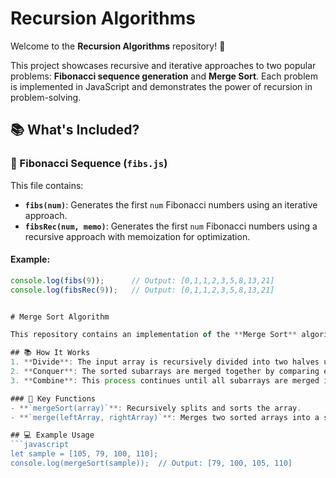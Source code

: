 # Recursion Algorithms

Welcome to the **Recursion Algorithms** repository! 🔄

This project showcases recursive and iterative approaches to two popular problems: **Fibonacci sequence generation** and **Merge Sort**. Each problem is implemented in JavaScript and demonstrates the power of recursion in problem-solving.

## 📚 What's Included?

### 🔢 Fibonacci Sequence (`fibs.js`)
This file contains:
- **`fibs(num)`**: Generates the first `num` Fibonacci numbers using an iterative approach.
- **`fibsRec(num, memo)`**: Generates the first `num` Fibonacci numbers using a recursive approach with memoization for optimization.

#### Example:
```javascript
console.log(fibs(9));      // Output: [0,1,1,2,3,5,8,13,21]
console.log(fibsRec(9));   // Output: [0,1,1,2,3,5,8,13,21]


# Merge Sort Algorithm

This repository contains an implementation of the **Merge Sort** algorithm in JavaScript. Merge Sort is an efficient, general-purpose, comparison-based sorting algorithm that uses a divide-and-conquer approach to recursively split the array and merge sorted subarrays.

## 📚 How It Works
1. **Divide**: The input array is recursively divided into two halves until each subarray contains a single element (or no elements).
2. **Conquer**: The sorted subarrays are merged together by comparing elements and creating a new sorted array.
3. **Combine**: This process continues until all subarrays are merged into a fully sorted array.

### 🧩 Key Functions
- **`mergeSort(array)`**: Recursively splits and sorts the array.
- **`merge(leftArray, rightArray)`**: Merges two sorted arrays into a single sorted array.

## 💻 Example Usage
```javascript
let sample = [105, 79, 100, 110];
console.log(mergeSort(sample));  // Output: [79, 100, 105, 110]

